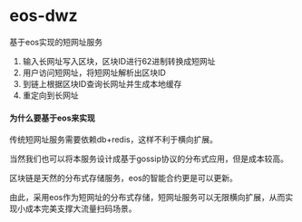 # eos-dwz

基于eos实现的短网址服务

1. 输入长网址写入区块，区块ID进行62进制转换成短网址
2. 用户访问短网址，将短网址解析出区块ID
4. 到链上根据区块ID查询长网址并生成本地缓存
5. 重定向到长网址


#### 为什么要基于eos来实现

传统短网址服务需要依赖db+redis，这样不利于横向扩展。

当然我们也可以将本服务设计成基于gossip协议的分布式应用，但是成本较高。

区块链是天然的分布式存储服务，eos的智能合约更是可以更新。

由此，采用eos作为短网址的分布式存储，短网址服务可以无限横向扩展，从而实现小成本完美支撑大流量扫码场景。